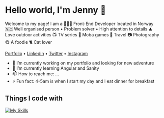 # Hello world, I'm Jenny 👋

Welcome to my page! I am a 🧑🏻‍💻 Front-End Developer located in Norway 🇳🇴 Well organised person • Problem solver • High attention to details ⛰️ Love outdoor activities 📺 TV series 👾 Moba games 🧳 Travel 📷 Photography 😋 A foodie 🐈 Cat lover

<a href="https://comforting-parfait-fe7cbf.netlify.app/index.html">Portfolio</a> •
<a href="https://www.linkedin.com/in/jenny-gramdal-6b904420a">Linkedin</a> •
<a href="https://twitter.com/jennyjen_gra">Twitter</a> •
<a href="https://www.instagram.com/__jenny.jen___/">Instagram</a>

- 🔭 I’m currently working on my portfolio and looking for new adventure
- 🌱 I’m currently learning Angular and Sanity
- 📫 How to reach me: ...
- ⚡ Fun fact: 4-5am is when I start my day and I eat dinner for breakfast

## Things I code with

[![My Skills](https://skillicons.dev/icons?i=html,css,sass,js,ts,react,prettier)](https://skillicons.dev)

